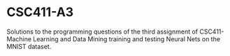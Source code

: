 # CSC411-A3
Solutions to the programming questions of the third assignment of CSC411- Machine Learning and Data Mining training and testing Neural Nets on the MNIST dataset.
